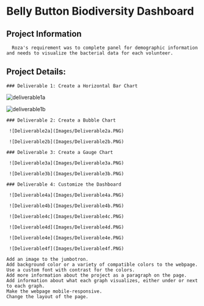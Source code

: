 # Belly Button Biodiversity Dashboard 
  ## Project Information 
      Roza's requirement was to complete panel for demographic information and needs to visualize the bacterial data for each volunteer.  

  ## Project Details:
    ### Deliverable 1: Create a Horizontal Bar Chart
    
  ![deliverable1a](images/deliverable1a.PNG)

  ![deliverable1b](images/deliverable1b.PNG)

    ### Deliverable 2: Create a Bubble Chart

     ![Deliverable2a](Images/Deliverable2a.PNG)

     ![Deliverable2b](Images/Deliverable2b.PNG)

    ### Deliverable 3: Create a Gauge Chart

     ![Deliverable3a](Images/Deliverable3a.PNG)

     ![Deliverable3b](Images/Deliverable3b.PNG)

    ### Deliverable 4: Customize the Dashboard
    
     ![Deliverable4a](Images/Deliverable4a.PNG)

     ![Deliverable4b](Images/Deliverable4b.PNG)

     ![Deliverable4c](Images/Deliverable4c.PNG)

     ![Deliverable4d](Images/Deliverable4d.PNG)

     ![Deliverable4e](Images/Deliverable4e.PNG)

     ![Deliverable4f](Images/Deliverable4f.PNG)

    Add an image to the jumbotron.
    Add background color or a variety of compatible colors to the webpage.
    Use a custom font with contrast for the colors.
    Add more information about the project as a paragraph on the page.
    Add information about what each graph visualizes, either under or next to each graph.
    Make the webpage mobile-responsive.
    Change the layout of the page.


